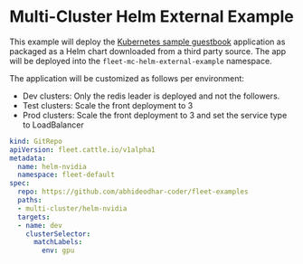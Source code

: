 # Multi-Cluster Helm External Example

This example will deploy the [Kubernetes sample guestbook](https://github.com/kubernetes/examples/tree/master/guestbook/) application as
packaged as a Helm chart downloaded from a third party source.
The app will be deployed into the `fleet-mc-helm-external-example` namespace.

The application will be customized as follows per environment:

* Dev clusters: Only the redis leader is deployed and not the followers.
* Test clusters: Scale the front deployment to 3
* Prod clusters: Scale the front deployment to 3 and set the service type to LoadBalancer

```yaml
kind: GitRepo
apiVersion: fleet.cattle.io/v1alpha1
metadata:
  name: helm-nvidia
  namespace: fleet-default
spec:
  repo: https://github.com/abhideodhar-coder/fleet-examples
  paths:
  - multi-cluster/helm-nvidia
  targets:
  - name: dev
    clusterSelector:
      matchLabels:
        env: gpu
```
